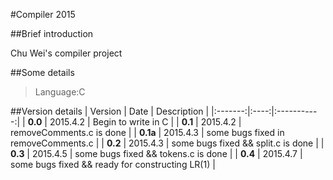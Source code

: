 #Compiler 2015

##Brief introduction

Chu Wei's compiler project

##Some details

>Language:C

##Version details
| Version | Date | Description |
|:-------:|:----:|:-----------:|
| **0.0** | 2015.4.2 | Begin to write in C |
| **0.1** | 2015.4.2 | removeComments.c is done |
| **0.1a** | 2015.4.3 | some bugs fixed in removeComments.c |
| **0.2** | 2015.4.3 | some bugs fixed && split.c is done |
| **0.3** | 2015.4.5 | some bugs fixed && tokens.c is done |
| **0.4** | 2015.4.7 | some bugs fixed && ready for constructing LR(1) |